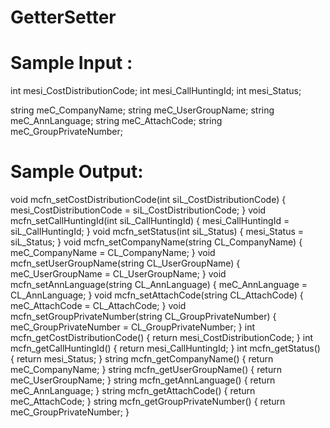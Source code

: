 # GetterSetter

Sample Input :
======================================
int     mesi_CostDistributionCode;
int     mesi_CallHuntingId;
int     mesi_Status;

string  meC_CompanyName;
string  meC_UserGroupName;
string  meC_AnnLanguage;
string  meC_AttachCode;
string  meC_GroupPrivateNumber;

Sample Output:
========================================
void mcfn_setCostDistributionCode(int siL_CostDistributionCode) { mesi_CostDistributionCode = siL_CostDistributionCode; }
void mcfn_setCallHuntingId(int siL_CallHuntingId) { mesi_CallHuntingId = siL_CallHuntingId; }
void mcfn_setStatus(int siL_Status) { mesi_Status = siL_Status; }
void mcfn_setCompanyName(string CL_CompanyName) { meC_CompanyName = CL_CompanyName; }
void mcfn_setUserGroupName(string CL_UserGroupName) { meC_UserGroupName = CL_UserGroupName; }
void mcfn_setAnnLanguage(string CL_AnnLanguage) { meC_AnnLanguage = CL_AnnLanguage; }
void mcfn_setAttachCode(string CL_AttachCode) { meC_AttachCode = CL_AttachCode; }
void mcfn_setGroupPrivateNumber(string CL_GroupPrivateNumber) { meC_GroupPrivateNumber = CL_GroupPrivateNumber; }
int mcfn_getCostDistributionCode() { return mesi_CostDistributionCode; }
int mcfn_getCallHuntingId() { return mesi_CallHuntingId; }
int mcfn_getStatus() { return mesi_Status; }
string mcfn_getCompanyName() { return meC_CompanyName; }
string mcfn_getUserGroupName() { return meC_UserGroupName; }
string mcfn_getAnnLanguage() { return meC_AnnLanguage; }
string mcfn_getAttachCode() { return meC_AttachCode; }
string mcfn_getGroupPrivateNumber() { return meC_GroupPrivateNumber; }





